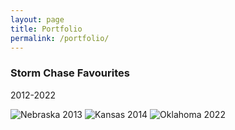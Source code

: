 ```yaml
---
layout: page
title: Portfolio
permalink: /portfolio/
---
```


### Storm Chase Favourites

2012-2022

![Nebraska 2013]({{site.baseurl}}/assets/images/portfolio/nebraska_2013.jpg)
![Kansas 2014]({{site.baseurl}}/assets/images/portfolio/kansas_2014.jpg)
![Oklahoma 2022]({{site.baseurl}}/assets/images/portfolio/oklahoma_2022.jpg)

